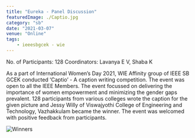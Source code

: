 ```yaml
---
title: "Eureka - Panel Discussion"
featuredImage: ./Captio.jpg
category: "sb"
date: "2021-03-07"
venue: "Online"
tags:
    - ieeesbgcek - wie
---
```

No. of Participants: 128
Coordinators: Lavanya E V, Shaba K

As a part of International Women’s Day 2021, WIE Affinity group of IEEE SB GCEK conducted ‘Captio’ - A caption writing competition. The event was open to all the IEEE Members. The event focussed on delivering the importance of women empowerment and minimizing the gender gaps prevalent. 128 participants from various colleges wrote the caption for the given picture and Jessy Willy of Viswajyothi College of Engineering and Technology, Vazhakkulam became the winner. The event was welcomed with positive feedback from participants. 


![Winners](./captio2.jpeg)